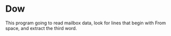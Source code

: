 # Dow
This program going to read mailbox data, look for lines that begin with From space, and extract the third word.
